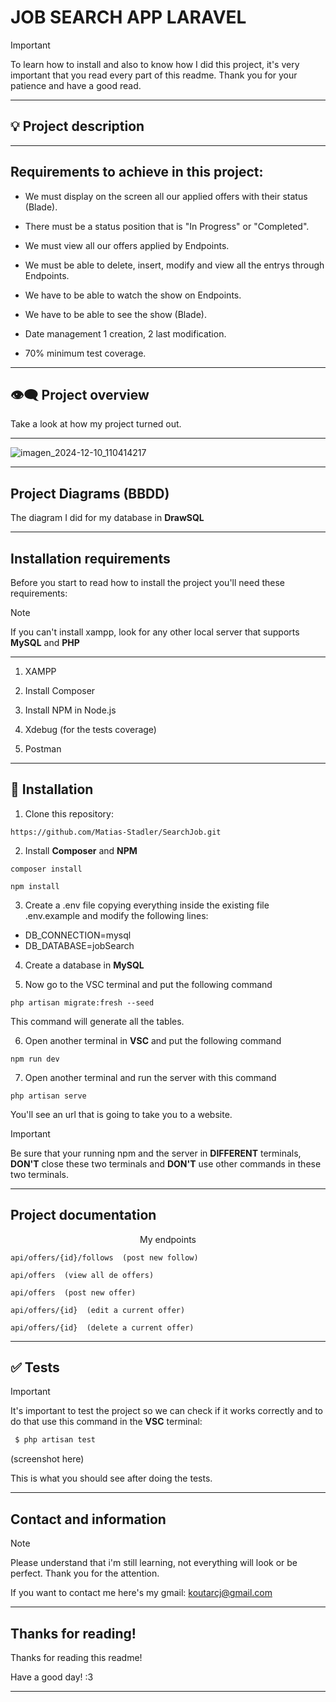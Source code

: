# JOB SEARCH APP LARAVEL

>[!IMPORTANT]
>To learn how to install and also to know how I did this project, it's very important that you read every part of this readme. Thank you for your patience and have a good read.
***

## :bulb: Project description

***

## Requirements to achieve in this project:

- We must display on the screen all our applied offers with their status (Blade).
  
- There must be a status position that is "In Progress" or "Completed".

- We must view all our offers applied by Endpoints.

- We must be able to delete, insert, modify and view all the entrys through Endpoints.

- We have to be able to watch the show on Endpoints.

- We have to be able to see the show (Blade).

- Date management 1 creation, 2 last modification.

- 70% minimum test coverage.
***

## :eye_speech_bubble: Project overview

Take a look at how my project turned out.

***
![imagen_2024-12-10_110414217](https://github.com/user-attachments/assets/0ea17740-c8ce-44f8-8993-084e31b605c3)

***

## Project Diagrams (BBDD)


The diagram I did for my database in **DrawSQL**
***

## Installation requirements

Before you start to read how to install the project you'll need these requirements:
>[!NOTE]
>If you can't install xampp, look for any other local server that supports **MySQL** and **PHP**
***

1. XAMPP

2. Install Composer

3. Install NPM in Node.js

4. Xdebug (for the tests coverage)

5. Postman
***

## :scroll: Installation

1. Clone this repository:
```
https://github.com/Matias-Stadler/SearchJob.git
```

2. Install **Composer** and **NPM**
```
composer install
```
```
npm install
```

3. Create a .env file copying everything inside the existing file .env.example and modify the following lines:
* DB_CONNECTION=mysql
* DB_DATABASE=jobSearch

4. Create a database in **MySQL**

5. Now go to the VSC terminal and put the following command
```
php artisan migrate:fresh --seed
```
This command will generate all the tables.

6. Open another terminal in **VSC** and put the following command
```
npm run dev
```

7. Open another terminal and run the server with this command
```
php artisan serve
```
You'll see an url that is going to take you to a website.

>[!IMPORTANT]
>Be sure that your running npm and the server in **DIFFERENT** terminals, **DON'T** close these two terminals and **DON'T** use other commands in these two terminals. 
***

## Project documentation

<p align="center">My endpoints</p>

```
api/offers/{id}/follows  (post new follow)
```
```
api/offers  (view all de offers)
```
```
api/offers  (post new offer)
```
```
api/offers/{id}  (edit a current offer)
```
```
api/offers/{id}  (delete a current offer)
```
***

## :white_check_mark: Tests

> [!IMPORTANT]
> It's important to test the project so we can check if it works correctly and to do that use this command in the **VSC** terminal:

```php
 $ php artisan test
 ```
(screenshot here)

This is what you should see after doing the tests.
***

## Contact and information

>[!NOTE]
>Please understand that i'm still learning, not everything will look or be perfect. Thank you for the attention.

If you want to contact me here's my gmail: koutarcj@gmail.com
***

## Thanks for reading!

Thanks for reading this readme!

Have a good day! :3
***